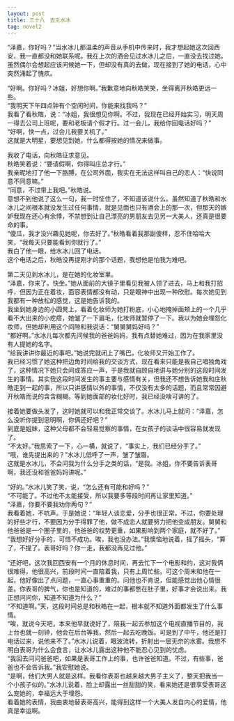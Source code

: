 ```yaml
---
layout: post
title: 三十八　去见水冰
tag: novel2
---
```


 “泽嘉，你好吗？”当水冰儿那温柔的声音从手机中传来时，我才想起她这次回西安，我一直都没和她联系呢。我在上次的酒会见过水冰儿之后，一直没去找过她。虽然偶尔会想起应该问候她一下，但却没有真的去做，现在接到了她的电话，心中突然涌起了愧疚。

“好啊。你好吗？冰姐，好想你啊。”我歉意地向秋皓笑笑，坐得离开秋皓更远一些。<br />
“我明天下午四点钟有个空闲时间，你能来找我吗？”<br />
我看了看秋皓，说：“冰姐，我很想见你啊。不过，我现在已经开始实习，明天周一得去公司上班呢，要和老板请个假才行。过一会儿，我给你回电话好吗？”<br />
“好啊，快一点，过会儿我要关机了。”<br />
这就是大明星，要想见到她，什么都得按她的情况来做事。

我收了电话，向秋皓征求意见。<br />
秋皓笑着说：“要请假啊，你得叫庄总才行。”<br />
我亲昵地打了他一下胳膊，在公司外面，我实在无法这样叫自己的恋人：“快说同意不同意嘛。”<br />
“同意，不过带上我吧。”秋皓说。<br />
意想不到他说了这么一句，我一时怔住了，不知道该说什么。虽然知道了秋皓和水冰儿之间根本就没发生过任何事情，就是见面也只有酒会上的那一次，但那天的嫉妒我现在还心有余悸，不禁想到让自己漂亮的男朋友去见另一大美人，还真是很要命的事。 <br />
“傻瓜，我才没兴趣见她呢，你去好了。”秋皓看着我那副傻样，忍不住哈哈大笑，“我每天只要能看到你就行了。”<br />
我白了他一眼，给水冰儿回了电话。<br />
这个电话之后，秋皓没再提刚才的那个话题，我想他是怕我为难吧。

第二天见到水冰儿，是在她的化妆室里。<br />
“泽嘉，你来了。快坐。”她从面前的大镜子里看见我被人领了进去，马上和我打招呼，但因为正在着妆，面容表情都没有动，只是眼神中出现一种欣慰。每次她见到我都有一种放松的感觉，这是她告诉我的。<br />
我坐到她身边的小圆凳上，看着化妆师为她打粉底，小心地掩掉面颊上的一个几乎看不大出来的小疙瘩，她皱了一下眉毛，化妆师就暂停了一下。我以为她会埋怨化妆师，但她却利用这个间隙和我说话：“舅舅舅妈好吗？”<br />
“都好啊。”水冰儿每次都先问候我的爸爸妈妈，我有点替她难过，因为在我家里没有人提她的名字。<br />
“给我讲讲你最近的事吧。”她说完就闭上了嘴巴，化妆师又开始工作了。<br />
我已经习惯了她这种把边角时间给我的交谈方式，现在看来只能是我自己唱独角戏了，这种情况下她只会间或答应一声，于是我就自顾自地讲与她分别的这段时间发生的事情。其实我这段时间发生的事主要与感情有关，但我还不想告诉她我和庄秋皓走到一起的事，所以只讲感情以外的事情，不仅没有太多的话题，而且常常因避开秋皓而说的含含糊糊。等到她面部的妆化好时，我已经没啥可讲的了。

接着她要做头发了，这时她就可以和我正常交谈了。水冰儿马上就问：“泽嘉，怎么没听你提到思明啊，你俩还好吧？”<br />
到底是姐妹，这种父母都不会轻易觉察的事情，在女孩子的谈话中很容易就发现了。<br />
“不太好。”我思索了一下，心一横，就说了，“事实上，我们已经分手了。”<br />
“哦，谁先提出来的？”水冰儿低呼了一声，皱了皱眉。<br />
这就是水冰儿，不会问我为什么分手之类的话，“是我。冰姐，你不要告诉表哥啊，我还没和爸爸妈妈讲呢。”

“好的。”水冰儿笑了笑，说，“怎么还有可能和好吗？”<br />
“不可能了。不过他不太能接受，所以我要多等段时间再让家里知道。”<br />
“泽嘉，你要不要我劝你两句？”<br />
我看着她，不吭声。于是她说：“年轻人谈恋爱，分手也很正常。不过，你要处理的好些才行，不要因为分手得罪了他，做不成恋人就要努力把他变成朋友。舅舅和他爸爸是一个圈子里的，他爸爸的权势更重，如果影响到两个家庭，就不好了。”<br />
“我想好好分手的，可惜不成功。唉，我也没办法。”我懊恼地说着，摇了摇头，“算了，不提了。表哥好吗？你一走，我都没再见过他。”

“还好吧，这次我回西安有一个月的休息时间，再去忙下一个电影和约，这对我俩很难得，他很高兴，前段时间一直陪着我，只有上周忙些。可这个周末和他在一起，他好像出了点问题，一直心事重重的。问他也不肯说，但能感觉出他心情很差。你表哥的脾气，你也是知道的，难过的事都憋在肚子里，好事才会说出来。我正想问问你，知道不知道为什么？”<br />
“不知道啊。”天，这段时间总是和秋皓在一起，根本就不知道外面都发生了什么事情。<br />
“唉，就说今天吧，本来他早就说好了，陪我一起去参加这个电视直播节目的，我上台也就一刻钟，他会在后台等我，然后一起去吃晚饭。可是到了中午，他还是打电话过来，说他来不了。”水冰儿说着，眼波流转，折射出一层无奈的水雾。我想不明白表哥为什么会食言，让水冰儿露出这种他不能忍心见到的忧虑。<br />
“我回去问问爸爸吧，如果是表哥工作上的事，也许爸爸知道。不过，有些事，爸爸也不会告诉我。”我安慰她说。<br />
“是啊，他们大男人就是这样。我看你表哥也越来越大男子主义了，整天把我当一个小孩子似的。”水冰儿说着，脸上却露出一丝甜甜的笑，看来她还是很享受表哥这么宠她的，幸福远大于埋怨。<br />
看着她的表情，我由衷地替表哥高兴，能得到这样一个大美人发自内心的爱情，他真是幸运啊。